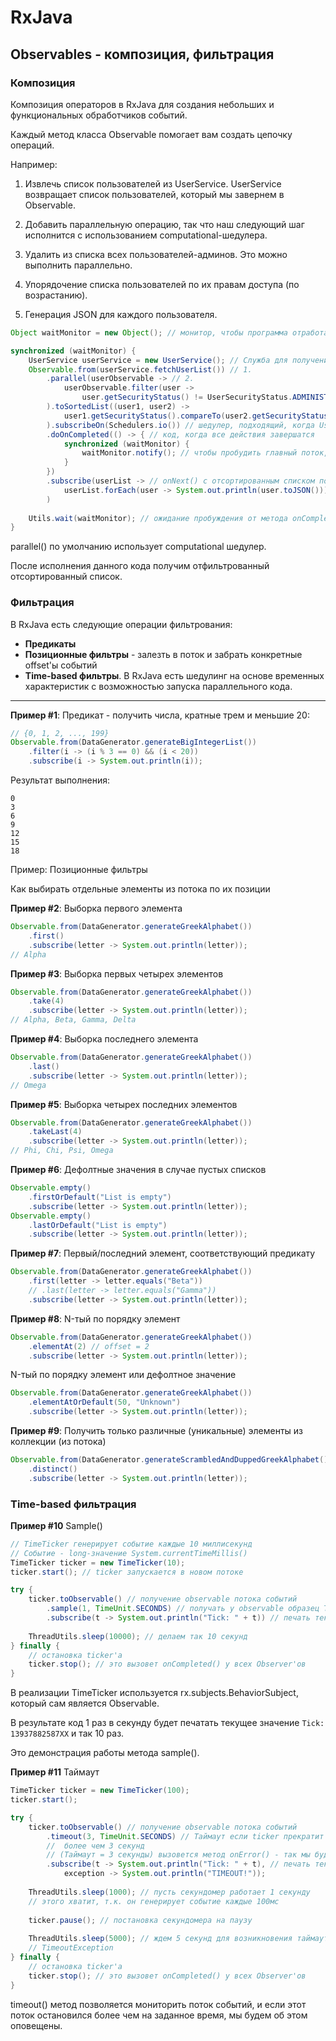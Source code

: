 # RxJava

## Observables - композиция, фильтрация

### Композиция

Композиция операторов в RxJava для создания небольших и функциональных обработчиков событий. 

Каждый метод класса Observable помогает вам создать цепочку операций.

Например:

1. Извлечь список пользователей из UserService. UserService возвращает список пользователей, который мы завернем в Observable. 

2. Добавить параллельную операцию, так что наш следующий шаг исполнится с использованием computational-шедулера. 

3. Удалить из списка всех пользователей-админов. Это можно выполнить параллельно. 

4. Упорядочение списка пользователей по их правам доступа (по возрастанию). 

5. Генерация JSON для каждого пользователя.

```java
Object waitMonitor = new Object(); // монитор, чтобы программа отработала до конца

synchronized (waitMonitor) {
    UserService userService = new UserService(); // Служба для получения списка пользователей
	Observable.from(userService.fetchUserList()) // 1.
	    .parallel(userObservable -> // 2.
		    userObservable.filter(user -> 
			    user.getSecurityStatus() != UserSecurityStatus.ADMINISTRATOR) // 3.
		).toSortedList((user1, user2) -> 
		    user1.getSecurityStatus().compareTo(user2.getSecurityStatus()) // 4.
		).subscribeOn(Schedulers.io()) // шедулер, подходящий, когда UserService делает IO-операцию. 
		.doOnCompleted(() -> { // код, когда все действия завершатся
		    synchronized (waitMonitor) {
			    waitMonitor.notify(); // чтобы пробудить главный поток, в конце работы
			}
		})
		.subscribe(userList -> // onNext() с отсортированным списком пользователей
		    userList.forEach(user -> System.out.println(user.toJSON()))
		)
	
    Utils.wait(waitMonitor); // ожидание пробуждения от метода onCompleted()
} 
```

parallel() по умолчанию использует computational шедулер. 

После исполнения данного кода получим отфильтрованный отсортированный список.


### Фильтрация

В RxJava есть следующие операции фильтрования:

* __Предикаты__ 
* __Позиционные фильтры__ - залезть в поток и забрать конкретные offset'ы событий
* __Time-based фильтры__. В RxJava есть шедулинг на основе временных характеристик с возможностью запуска параллельного кода.

---

__Пример #1__: Предикат - получить числа, кратные трем и меньшие 20:

```java
// {0, 1, 2, ..., 199}
Observable.from(DataGenerator.generateBigIntegerList())
    .filter(i -> (i % 3 == 0) && (i < 20))
	.subscribe(i -> System.out.println(i));
```

Результат выполнения:

```
0
3
6
9
12
15
18
```

Пример: Позиционные фильтры

Как выбирать отдельные элементы из потока по их позиции

__Пример #2__: Выборка первого элемента

```java
Observable.from(DataGenerator.generateGreekAlphabet())
    .first()
    .subscribe(letter -> System.out.println(letter));
// Alpha
```

__Пример #3__: Выборка первых четырех элементов

```java
Observable.from(DataGenerator.generateGreekAlphabet())
    .take(4)
    .subscribe(letter -> System.out.println(letter));
// Alpha, Beta, Gamma, Delta
```

__Пример #4__: Выборка последнего элемента

```java
Observable.from(DataGenerator.generateGreekAlphabet())
    .last()
    .subscribe(letter -> System.out.println(letter));
// Omega
```

__Пример #5__: Выборка четырех последних элементов

```java
Observable.from(DataGenerator.generateGreekAlphabet())
    .takeLast(4)
    .subscribe(letter -> System.out.println(letter));
// Phi, Chi, Psi, Omega
```

__Пример #6__: Дефолтные значения в случае пустых списков

```java
Observable.empty()
    .firstOrDefault("List is empty")
    .subscribe(letter -> System.out.println(letter));
Observable.empty()
    .lastOrDefault("List is empty")
    .subscribe(letter -> System.out.println(letter));
```

__Пример #7__: Первый/последний элемент, соответствующий предикату

```java
Observable.from(DataGenerator.generateGreekAlphabet())
    .first(letter -> letter.equals("Beta"))
	// .last(letter -> letter.equals("Gamma"))
    .subscribe(letter -> System.out.println(letter));
```

__Пример #8__: N-тый по порядку элемент

```java
Observable.from(DataGenerator.generateGreekAlphabet())
    .elementAt(2) // offset = 2
    .subscribe(letter -> System.out.println(letter));
```

N-тый по порядку элемент или дефолтное значение

```java
Observable.from(DataGenerator.generateGreekAlphabet())
    .elementAtOrDefault(50, "Unknown")
    .subscribe(letter -> System.out.println(letter));
```

__Пример #9__: Получить только различные (уникальные) элементы из коллекции (из потока)

```java
Observable.from(DataGenerator.generateScrambledAndDuppedGreekAlphabet())
    .distinct()
    .subscribe(letter -> System.out.println(letter));
```

### Time-based фильтрация

__Пример #10__ Sample()

```java
// TimeTicker генерирует событие каждые 10 миллисекунд
// Событие - long-значение System.currentTimeMillis()
TimeTicker ticker = new TimeTicker(10);
ticker.start(); // ticker запускается в новом потоке

try {
    ticker.toObservable() // получение observable потока событий
	    .sample(1, TimeUnit.SECONDS) // получать у observable образец ТОЛЬКО каждую ЦЕЛУЮ секунду 
		.subscribe(t -> System.out.println("Tick: " + t)) // печать текущего System.currentTimeMillis()
		
	ThreadUtils.sleep(10000); // делаем так 10 секунд
} finally {
    // остановка ticker'a
	ticker.stop(); // это вызовет onCompleted() у всех Observer'ов
}
```

В реализации TimeTicker используется rx.subjects.BehaviorSubject, который сам является Observable.

В результате код 1 раз в секунду будет печатать текущее значение `Tick: 13937882587XX` и так 10 раз.

Это демонстрация работы метода sample().

__Пример #11__ Таймаут

```java
TimeTicker ticker = new TimeTicker(100);
ticker.start();

try {
    ticker.toObservable() // получение observable потока событий
	    .timeout(3, TimeUnit.SECONDS) // Таймаут если ticker прекратит генерировать событие в течение
		//  более чем 3 секунд 
		// (Таймаут = 3 секунды) вызовется метод onError() - так мы будем об этом оповещены
		.subscribe(t -> System.out.println("Tick: " + t), // печать текущего System.currentTimeMillis()
		    exception -> System.out.println("TIMEOUT!"));
		
	ThreadUtils.sleep(1000); // пусть секундомер работает 1 секунду
	// этого хватит, т.к. он генерирует событие каждые 100мс
	
	ticker.pause(); // постановка секундомера на паузу
	
	ThreadUtils.sleep(5000); // ждем 5 секунд для возникновения таймаута
	// TimeoutException
} finally {
    // остановка ticker'a
	ticker.stop(); // это вызовет onCompleted() у всех Observer'ов
}
```

timeout() метод позволяется мониторить поток событий, и если этот поток остановился более чем на заданное время, мы будем об этом оповещены. 